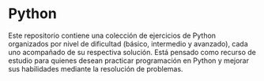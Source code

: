 # Python
Este repositorio contiene una colección de ejercicios de Python organizados por nivel de dificultad (básico, intermedio y avanzado), cada uno acompañado de su respectiva solución. Está pensado como recurso de estudio para quienes desean practicar programación en Python y mejorar sus habilidades mediante la resolución de problemas.

